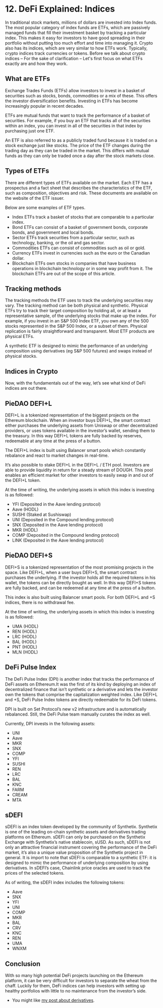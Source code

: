 # 12. DeFi Explained: Indices

In traditional stock markets, millions of dollars are invested into Index funds. The most popular category of index funds are ETFs, which are passively managed funds that fill their investment basket by tracking a particular index. This makes it easy for investors to have good spreading in their portfolio without putting too much effort and time into managing it. Crypto also has its indices, which are very similar to how ETFs work. Typically, crypto indices track currencies or tokens. Before we talk about crypto indices – For the sake of clarification – Let's first focus on what ETFs exactly are and how they work.

## What are ETFs

Exchange Trades Funds (ETFs) allow investors to invest in a basket of securities such as stocks, bonds, commodities or a mix of these. This offers the investor diversification benefits. Investing in ETFs has become increasingly popular in recent decades.

ETFs are mutual funds that want to track the performance of a basket of securities. For example, if you buy an ETF that tracks all of the securities within an index, you can invest in all of the securities in that index by purchasing just one ETF.

An ETF is also referred to as a publicly traded fund because it is traded on a stock exchange just like stocks. The price of the ETF changes during the trading day as they can be traded in the market. This differs with mutual funds as they can only be traded once a day after the stock markets close.

## Types of ETFs

There are different types of ETFs available on the market. Each ETF has a prospectus and a fact sheet that describes the characteristics of the ETF, such as composition, objectives and risk. These documents are available on the website of the ETF issuer.

Below are some examples of ETF types.

- Index ETFs track a basket of stocks that are comparable to a particular index.
- Bond ETFs can consist of a basket of government bonds, corporate bonds, and government and local bonds.
- Sector ETFs track securities from a particular sector, such as technology, banking, or the oil and gas sector.
- Commodities ETFs can consist of commodities such as oil or gold.
- Currency ETFs invest in currencies such as the euro or the Canadian dollar.
- Blockchain ETFs own stocks in companies that have business operations in blockchain technology or in some way profit from it. The blockchain ETFs are out of the scope of this article.

## Tracking methods

The tracking methods the ETF uses to track the underlying securities may vary. The tracking method can be both physical and synthetic. Physical ETFs try to track their target composition by holding all, or at least a representative sample, of the underlying stocks that make up the index. For example, if you invest in an S&P 500 Index ETF, you own any of the 500 stocks represented in the S&P 500 Index, or a subset of them. Physical replication is fairly straightforward and transparent. Most ETF products are physical ETFs.

A synthetic ETF is designed to mimic the performance of an underlying composition using derivatives (eg S&P 500 futures) and swaps instead of physical stocks.

## Indices in Crypto

Now, with the fundamentals out of the way, let’s see what kind of DeFi indices are out there.

## PieDAO DEFI+L

DEFI+L is a tokenized representation of the biggest projects on the Ethereum blockchain. When an investor buys DEFI+L, the smart contract either purchases the underlying assets from Uniswap or other decentralized providers, or uses tokens available in the investor’s wallet, sending them to the treasury. In this way DEFI+L tokens are fully backed by reserves, redeemable at any time at the press of a button.

The DEFI+L index is built using Balancer smart pools which constantly rebalance and react to market changes in real-time.

It’s also possible to stake DEFI+L in the DEFI+L / ETH pool. Investors are able to provide liquidity in return for a steady stream of DOUGH. This pool enables an efficient market for other investors to easily swap in and out of the DEFI+L token.

At the time of writing, the underlying assets in which this index is investing is as followed:

- YFI (Deposited in the Aave lending protocol)
- Aave (HODL)
- SUSHI (Staked at Sushiswap)
- UNI (Deposited in the Compound lending protocol)
- SNX (Deposited in the Aave lending protocol)
- MKR (HODL)
- COMP (Deposited in the Compound lending protocol)
- LINK (Deposited in the Aave lending protocol)

## PieDAO DEFI+S

DEFI+S is a tokenized representation of the most promising projects in the space. Like DEFI+L, when a user buys DEFI+S, the smart contract purchases the underlying. If the investor holds all the required tokens in his wallet, the tokens can be directly bought as well. In this way DEFI+S tokens are fully backed, and can be redeemed at any time at the press of a button.

This index is also built using Balancer smart pools. For both DEFI+L and +S indices, there is no withdrawal fee.

At the time of writing, the underlying assets in which this index is investing is as followed:

- UMA (HODL)
- REN (HODL)
- LRC (HODL)
- BAL (HODL)
- PNT (HODL)
- MLN (HODL)

## DeFi Pulse Index

The DeFi Pulse Index (DPI) is another index that tracks the performance of DeFi assets on Ethereum.It was the first of its kind by deploying an index of decentralized finance that isn’t synthetic or a derivative and lets the investor own the tokens that comprise the capitalization weighted index. Like DEFI+L and +S, DeFi Pulse Index tokens are directly redeemable for its DeFi tokens.

DPI is built on Set Protocol’s new v2 infrastructure and is automatically rebalanced. Still, the DeFi Pulse team manually curates the index as well.

Currently, DPI invests in the following assets:

- UNI
- Aave
- MKR
- SNX
- COMP
- YFI
- SUSHI
- REN
- LRC
- BAL
- KNC
- FARM
- CREAM
- MTA

## sDEFI

sDEFI is an index token developed by the community of Synthetix. Synthetix is one of the leading on-chain synthetic assets and derivatives trading platforms on Ethereum. sDEFI can only be purchased on the Synthetix Exchange with Synthetix’s native stablecoin, sUSD. As such, sDEFI is not only an attractive financial instrument covering the performance of the DeFi market, it’s also a unique value proposition of the Synthetix project in general. It is import to note that sDEFI is comparable to a synthetic ETF: it is designed to mimic the performance of underlying composition by using derivatives. In sDEFI’s case, Chainlink price oracles are used to track the prices of the selected tokens.

As of writing, the sDEFI index includes the following tokens:

- Aave
- SNX
- YFI
- UNI
- COMP
- MKR
- BAL
- CRV
- KNC
- REN
- UMA
- WNXM

## Conclusion

With so many high potential DeFi projects launching on the Ethereum platform, it can be very difficult for investors to separate the wheat from the chaff. Luckily for them, DeFi indices can help investors with setting up healthy portfolios with little to no maintenance from the investor’s side.

- You might like [my post about derivatives](https://www.reddit.com/r/CryptoCurrency/comments/mt8c67/defi_explained_derivatives/).
